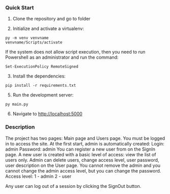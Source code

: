 ### Quick Start

1. Clone the repository and go to folder

2. Initialize and activate a virtualenv:
  ```
  py -m venv venvname
  venvname/Scripts/activate
  ```
If the system does not allow script execution, then you need to run Powershell as an administrator and run the command:
  ```
  Set-ExecutionPolicy RemoteSigned
  ```

3. Install the dependencies:
  ```
  pip install -r requirements.txt
  ```

5. Run the development server:
  ```
  py main.py
  ```

6. Navigate to [http://localhost:5000](http://localhost:5000)

### Description
The project has two pages: Main page and Users page. You must be logged in to access the site.
At the first start, admin is automatically created:
Login: admin
Password: admin
You can register a new user from on the SignIn page. A new user is created with a basic level of access: view the list of users only.
Admin can delete users, change access level, user password, user description on the User page.
You cannot remove the admin and you cannot change the admin access level, but you can change the password.
Access level:
1 - admin
2 - user

Any user can log out of a session by clicking the SignOut button.